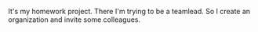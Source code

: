 It's my homework project.
There I'm trying to be a teamlead. 
So I create an organization and invite some colleagues.
